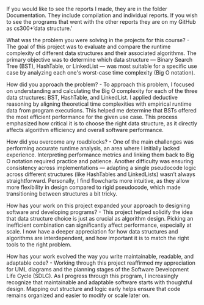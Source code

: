 If you would like to see the reports I made, they are in the folder Documentation. They include compilation and individual reports. If you wish to see the programs that went with the other reports they are on my GitHub as cs300+’data structure.’

What was the problem you were solving in the projects for this course?
    - The goal of this project was to evaluate and compare the runtime complexity of different data structures and their associated algorithms. The primary objective was to determine which data structure — Binary Search Tree (BST), HashTable, or LinkedList — was most suitable for a specific use case by analyzing each one's worst-case time complexity (Big O notation).

How did you approach the problem?
    - To approach this problem, I focused on understanding and calculating the Big O complexity for each of the three data structures: BST, HashTable, and LinkedList. I applied deductive reasoning by aligning theoretical time complexities with empirical runtime data from program executions. This helped me determine that BSTs offered the most efficient performance for the given use case. This process emphasized how critical it is to choose the right data structure, as it directly affects algorithm efficiency and overall software performance.

How did you overcome any roadblocks?
    - One of the main challenges was performing accurate runtime analysis, an area where I initially lacked experience. Interpreting performance metrics and linking them back to Big O notation required practice and patience. Another difficulty was ensuring consistency across implementations — adapting a single pseudocode logic across different structures (like HashTables and LinkedLists) wasn’t always straightforward. Personally, I find flowcharts more intuitive, as they allow more flexibility in design compared to rigid pseudocode, which made transitioning between structures a bit tricky.

How has your work on this project expanded your approach to designing software and developing programs?
    - This project helped solidify the idea that data structure choice is just as crucial as algorithm design. Picking an inefficient combination can significantly affect performance, especially at scale. I now have a deeper appreciation for how data structures and algorithms are interdependent, and how important it is to match the right tools to the right problem.

How has your work evolved the way you write maintainable, readable, and adaptable code?
    - Working through this project reaffirmed my appreciation for UML diagrams and the planning stages of the Software Development Life Cycle (SDLC). As I progress through this program, I increasingly recognize that maintainable and adaptable software starts with thoughtful design. Mapping out structure and logic early helps ensure that code remains organized and easier to modify or scale later on.

